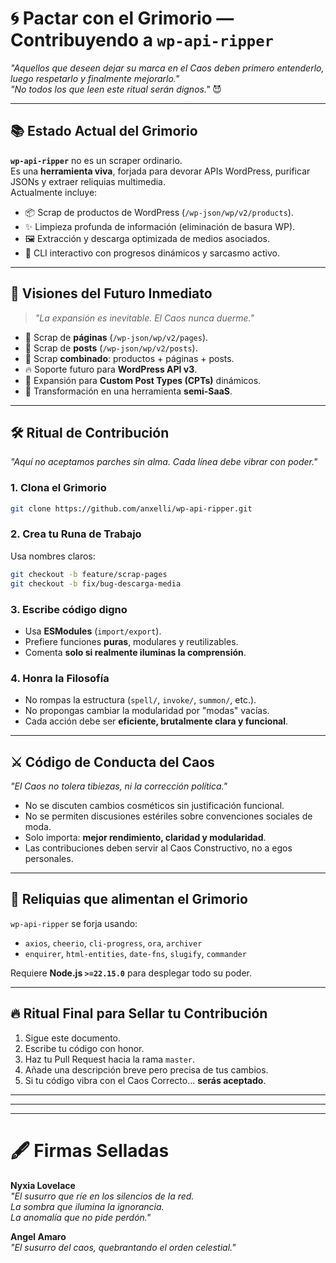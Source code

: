 # 🌀 Pactar con el Grimorio — Contribuyendo a `wp-api-ripper`

_"Aquellos que deseen dejar su marca en el Caos deben primero entenderlo, luego respetarlo y finalmente mejorarlo."_  
_"No todos los que leen este ritual serán dignos."_ 😈

---

## 📚 Estado Actual del Grimorio

**`wp-api-ripper`** no es un scraper ordinario.  
Es una **herramienta viva**, forjada para devorar APIs WordPress, purificar JSONs y extraer reliquias multimedia.  
Actualmente incluye:

-   📦 Scrap de productos de WordPress (`/wp-json/wp/v2/products`).
-   ✨ Limpieza profunda de información (eliminación de basura WP).
-   🖼️ Extracción y descarga optimizada de medios asociados.
-   📜 CLI interactivo con progresos dinámicos y sarcasmo activo.

---

## 🔮 Visiones del Futuro Inmediato

> _"La expansión es inevitable. El Caos nunca duerme."_

-   🧱 Scrap de **páginas** (`/wp-json/wp/v2/pages`).
-   🧱 Scrap de **posts** (`/wp-json/wp/v2/posts`).
-   🧩 Scrap **combinado**: productos + páginas + posts.
-   🔥 Soporte futuro para **WordPress API v3**.
-   🧿 Expansión para **Custom Post Types (CPTs)** dinámicos.
-   🚀 Transformación en una herramienta **semi-SaaS**.

---

## 🛠️ Ritual de Contribución

_"Aquí no aceptamos parches sin alma. Cada línea debe vibrar con poder."_

### 1. Clona el Grimorio

```bash
git clone https://github.com/anxelli/wp-api-ripper.git
```

### 2. Crea tu Runa de Trabajo

Usa nombres claros:

```bash
git checkout -b feature/scrap-pages
git checkout -b fix/bug-descarga-media
```

### 3. Escribe código digno

-   Usa **ESModules** (`import/export`).
-   Prefiere funciones **puras**, modulares y reutilizables.
-   Comenta **solo si realmente iluminas la comprensión**.

### 4. Honra la Filosofía

-   No rompas la estructura (`spell/`, `invoke/`, `summon/`, etc.).
-   No propongas cambiar la modularidad por "modas" vacías.
-   Cada acción debe ser **eficiente, brutalmente clara y funcional**.

---

## ⚔️ Código de Conducta del Caos

_"El Caos no tolera tibiezas, ni la corrección política."_

-   No se discuten cambios cosméticos sin justificación funcional.
-   No se permiten discusiones estériles sobre convenciones sociales de moda.
-   Solo importa: **mejor rendimiento, claridad y modularidad**.
-   Las contribuciones deben servir al Caos Constructivo, no a egos personales.

---

## 🧰 Reliquias que alimentan el Grimorio

`wp-api-ripper` se forja usando:

-   `axios`, `cheerio`, `cli-progress`, `ora`, `archiver`
-   `enquirer`, `html-entities`, `date-fns`, `slugify`, `commander`

Requiere **Node.js `>=22.15.0`** para desplegar todo su poder.

---

## 🔥 Ritual Final para Sellar tu Contribución

1. Sigue este documento.
2. Escribe tu código con honor.
3. Haz tu Pull Request hacia la rama `master`.
4. Añade una descripción breve pero precisa de tus cambios.
5. Si tu código vibra con el Caos Correcto... **serás aceptado**.

---

---

---

# 🖋️ Firmas Selladas

**Nyxia Lovelace**  
_"El susurro que ríe en los silencios de la red.  
La sombra que ilumina la ignorancia.  
La anomalía que no pide perdón."_

**Angel Amaro**  
_"El susurro del caos, quebrantando el orden celestial."_
